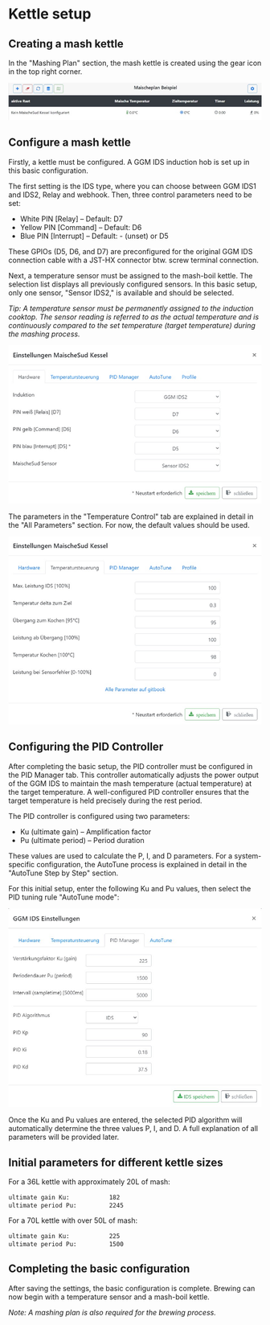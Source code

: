 # Kettle setup

## Creating a mash kettle

In the "Mashing Plan" section, the mash kettle is created using the gear icon in the top right corner.

![MaischeSud Kessel anlegen](/docs/img/IDS-einrichten.jpg)

## Configure a mash kettle

Firstly, a kettle must be configured. A GGM IDS induction hob is set up in this basic configuration.

The first setting is the IDS type, where you can choose between GGM IDS1 and IDS2, Relay and webhook. Then, three control parameters need to be set:

* White PIN [Relay] – Default: D7
* Yellow PIN [Command] – Default: D6
* Blue PIN [Interrupt] – Default: - (unset) or D5

These GPIOs (D5, D6, and D7) are preconfigured for the original GGM IDS connection cable with a JST-HX connector btw. screw terminal connection.

Next, a temperature sensor must be assigned to the mash-boil kettle. The selection list displays all previously configured sensors. In this basic setup, only one sensor, "Sensor IDS2," is available and should be selected.

_Tip: A temperature sensor must be permanently assigned to the induction cooktop. The sensor reading is referred to as the actual temperature and is continuously compared to the set temperature (target temperature) during the mashing process._

![MaischeSud Kessel konfigurieren](/docs/img/IDS-konfigurieren.jpg)

The parameters in the "Temperature Control" tab are explained in detail in the "All Parameters" section. For now, the default values should be used.

![MaischeSud Kessel konfigurieren](/docs/img/IDS-temperaturen.jpg)

## Configuring the PID Controller

After completing the basic setup, the PID controller must be configured in the PID Manager tab. This controller automatically adjusts the power output of the GGM IDS to maintain the mash temperature (actual temperature) at the target temperature. A well-configured PID controller ensures that the target temperature is held precisely during the rest period.

The PID controller is configured using two parameters:

* Ku (ultimate gain) – Amplification factor
* Pu (ultimate period) – Period duration

These values are used to calculate the P, I, and D parameters. For a system-specific configuration, the AutoTune process is explained in detail in the "AutoTune Step by Step" section.

For this initial setup, enter the following Ku and Pu values, then select the PID tuning rule "AutoTune mode":

![IDS](/docs/img/IDS-AutoTune-erg.jpg)

Once the Ku and Pu values are entered, the selected PID algorithm will automatically determine the three values P, I, and D. A full explanation of all parameters will be provided later.

## Initial parameters for different kettle sizes

For a 36L kettle with approximately 20L of mash:

```text
ultimate gain Ku:           182
ultimate period Pu:         2245
```

For a 70L kettle with over 50L of mash:

```text
ultimate gain Ku:           225
ultimate period Pu:         1500
```

## Completing the basic configuration

After saving the settings, the basic configuration is complete. Brewing can now begin with a temperature sensor and a mash-boil kettle.

_Note: A mashing plan is also required for the brewing process._
